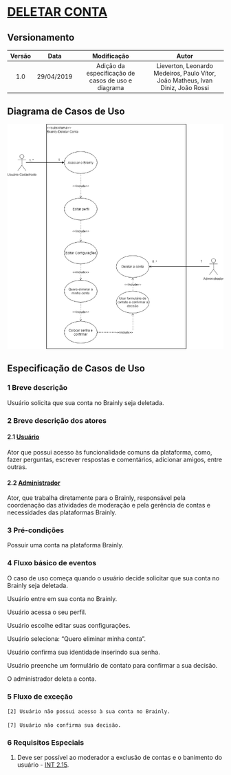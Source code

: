 # [DELETAR CONTA](../../cenarios10x5f8c4.md#C3029)

## Versionamento

|  Versão | Data | Modificação | Autor |
|  :------: | :------: | :------: | :------:
| 1.0 | 29/04/2019 | Adição da especificação de casos de uso e diagrama| Lieverton, Leonardo Medeiros, Paulo Vítor, João Matheus, Ivan Diniz, João Rossi |

## Diagrama de Casos de Uso

![Diagrama de casos de uso: Deletar Conta](../../images/diagramas_casos_uso/Deletar_Conta.png)

## Especificação de Casos de Uso

### 1 Breve descrição
Usuário solicita que sua conta no Brainly seja deletada.
### 2 Breve descrição dos atores
#### 2.1 [Usuário](../../lexicos10x5f8c4.md#L12660)
Ator que possui acesso às funcionalidade comuns da plataforma, como, fazer perguntas, escrever respostas e comentários, adicionar amigos, entre outras. 
#### 2.2 [Administrador](../../lexicos10x5f8c4.md#L12529)
Ator, que trabalha diretamente para o Brainly, responsável pela coordenação das atividades de moderação e pela gerência de contas e necessidades das plataformas Brainly. 
### 3 Pré-condições
Possuir uma conta na plataforma Brainly.
### 4 Fluxo básico de eventos
O caso de uso começa quando o usuário decide solicitar que sua conta no Brainly seja deletada.

Usuário entre em sua conta no Brainly.

Usuário acessa o seu perfil.

Usuário escolhe editar suas configurações.

Usuário seleciona: “Quero eliminar minha conta”.

Usuário confirma sua identidade inserindo sua senha.

Usuário preenche um formulário de contato para confirmar a sua decisão.

O administrador deleta a conta.

### 5 Fluxo de exceção
    [2] Usuário não possui acesso à sua conta no Brainly.

    [7] Usuário não confirma sua decisão.
### 6 Requisitos Especiais
1. Deve ser possível ao moderador a exclusão de contas e o banimento do usuário - [INT 2.15](../../introspeccao.md).


